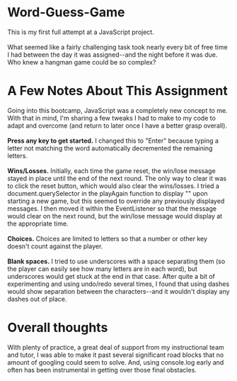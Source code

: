 # Word-Guess-Game
This is my first full attempt at a JavaScript project. \
\
What seemed like a fairly challenging task took nearly every bit of free time I had between the day it was assigned--and the night before it was due. Who knew a hangman game could be so complex?

# A Few Notes About This Assignment
Going into this bootcamp, JavaScript was a completely new concept to me. With that in mind, I'm sharing a few tweaks I had to make to my code to adapt and overcome (and return to later once I have a better grasp overall).\
\
**Press any key to get started.** I changed this to "Enter" because typing a letter not matching the word automatically decremented the remaining letters.\
\
**Wins/Losses.** Initially, each time the game reset, the win/lose message stayed in place until the end of the next round. The only way to clear it was to click the reset button, which would also clear the wins/losses. I tried a document.querySelector in the playAgain function to display "" upon starting a new game, but this seemed to override any previously displayed messages. I then moved it within the EventListener so that the message would clear on the next round, but the win/lose message would display at the appropriate time.\
\
**Choices.** Choices are limited to letters so that a number or other key doesn't count against the player.\
\
**Blank spaces.** I tried to use underscores with a space separating them (so the player can easily see how many letters are in each word), but underscores would get stuck at the end in that case. After quite a bit of experimenting and using undo/redo several times, I found that using dashes would show separation between the characters--and it wouldn't display any dashes out of place.
# Overall thoughts
With plenty of practice, a great deal of support from my instructional team and tutor, I was able to make it past several significant road blocks that no amount of googling could seem to solve. And, using console.log early and often has been instrumental in getting over those final obstacles. 
